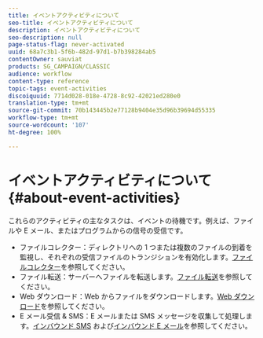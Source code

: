 ```yaml
---
title: イベントアクティビティについて
seo-title: イベントアクティビティについて
description: イベントアクティビティについて
seo-description: null
page-status-flag: never-activated
uuid: 68a7c3b1-5f6b-482d-97d1-b7b398284ab5
contentOwner: sauviat
products: SG_CAMPAIGN/CLASSIC
audience: workflow
content-type: reference
topic-tags: event-activities
discoiquuid: 7714d028-018e-4728-8c92-42021ed280e0
translation-type: tm+mt
source-git-commit: 70b143445b2e77128b9404e35d96b39694d55335
workflow-type: tm+mt
source-wordcount: '107'
ht-degree: 100%

---
```



# イベントアクティビティについて{#about-event-activities}

これらのアクティビティの主なタスクは、イベントの待機です。例えば、ファイルや E メール、またはプログラムからの信号の受信です。

* ファイルコレクター：ディレクトリへの 1 つまたは複数のファイルの到着を監視し、それぞれの受信ファイルのトランジションを有効化します。[ファイルコレクター](../../workflow/using/file-collector.md)を参照してください。
* ファイル転送：サーバーへファイルを転送します。[ファイル転送](../../workflow/using/file-transfer.md)を参照してください。
* Web ダウンロード：Web からファイルをダウンロードします。[Web ダウンロード](../../workflow/using/web-download.md)を参照してください。
* E メール受信 &amp; SMS：E メールまたは SMS メッセージを収集して処理します。[インバウンド SMS](../../workflow/using/inbound-sms.md) および[インバウンド E メール](../../workflow/using/inbound-emails.md)を参照してください。

